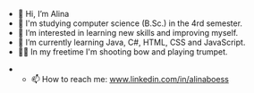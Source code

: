 - 👋 Hi, I’m Alina
- 🏫 I'm studying computer science (B.Sc.) in the 4rd semester.
- 👀 I’m interested in learning new skills and improving myself.
- 🌱 I’m currently learning Java, C#, HTML, CSS and JavaScript.
- 🏹🎺 In my freetime I'm shooting bow and playing trumpet.
<!--- - 💞️ I’m looking to collaborate on ... --->
- - 📫 How to reach me: www.linkedin.com/in/alinaboess
<!--- - 😄 Pronouns: ... --->
<!--- - ⚡ Fun fact: ... --->

<!---
AlinaBoess/AlinaBoess is a ✨ special ✨ repository because its `README.md` (this file) appears on your GitHub profile.
You can click the Preview link to take a look at your changes.
--->
